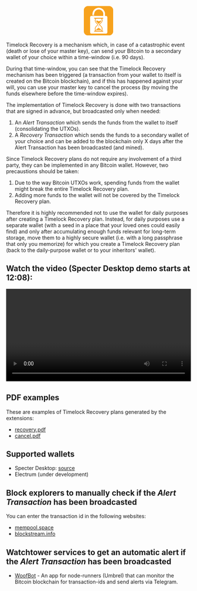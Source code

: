 <div align="center">
    <img width="80" height="80" src="assets/logo160.png" alt="Timelock Recovery Logo" />
</div>

Timelock Recovery is a mechanism which, in case of a catastrophic event
(death or lose of your master key), can send your Bitcoin to a secondary wallet of your choice
within a time-window (i.e. 90 days).

During that time-window, you can see that the Timelock Recovery mechanism has been triggered (a
transaction from your wallet to itself is created on the Bitcoin blockchain), and if this
has happened against your will, you can use your master key to cancel the process (by moving
the funds elsewhere before the time-window expires).

The implementation of Timelock Recovery is done with two transactions that are signed in advance,
but broadcasted only when needed:

1. An *Alert Transaction* which sends the funds from the wallet to itself (consolidating the UTXOs).
2. A *Recovery Transaction* which sends the funds to a secondary wallet of your choice and can
be added to the blockchain only X days after the Alert Transaction has been broadcasted (and mined).

Since Timelock Recovery plans do not require any involvement of a third party, they can be
implemented in any Bitcoin wallet. However, two precaustions should be taken:

1. Due to the way Bitcoin UTXOs work, spending funds from the wallet might break the entire
Timelock Recovery plan.
2. Adding more funds to the wallet will not be covered by the Timelock Recovery plan.

Therefore it is highly recommended not to use the wallet for daily purposes after creating a
Timelock Recovery plan. Instead, for daily purposes use a separate wallet (with a seed in a place that
your loved ones could easily find) and only after accumulating enough funds relevant for long-term
storage, move them to a highly secure wallet (i.e. with a long passphrase that only you memorize) for
which you create a Timelock Recovery plan (back to the daily-purpose wallet or to your inheritors' wallet).

## Watch the video (Specter Desktop demo starts at 12:08):
<div align="center">
    <video controls width="100%">
        <source src="https://v.nostr.build/a3JwIlQqwcb8WLEe.mp4" type="video/mp4">
    </video>
</div>

## PDF examples

These are examples of Timelock Recovery plans generated by the extensions:

- [recovery.pdf](assets/recovery.pdf)
- [cancel.pdf](assets/cancel.pdf)

## Supported wallets

- Specter Desktop: [source](https://github.com/oren-z0/timelockrecovery-specter)
- Electrum (under development)

## Block explorers to manually check if the *Alert Transaction* has been broadcasted

You can enter the transaction id in the following websites:

- [mempool.space](https://mempool.space)
- [blockstream.info](https://blockstream.info)

## Watchtower services to get an automatic alert if the *Alert Transaction* has been broadcasted

- [WoofBot](https://apps.umbrel.com/app/woofbot-lnd) - An app for node-runners (Umbrel) that can
monitor the Bitcoin blockchain for transaction-ids and send alerts via Telegram.
